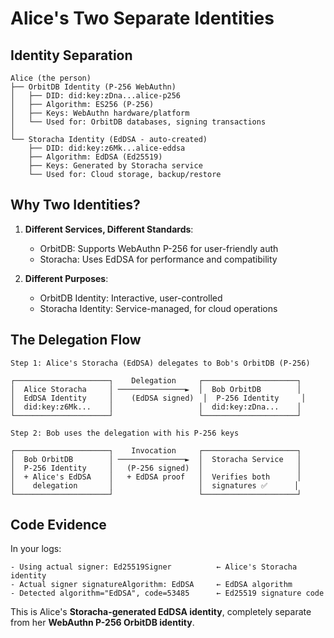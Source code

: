 # Alice's Two Separate Identities

## Identity Separation

```
Alice (the person)
├── OrbitDB Identity (P-256 WebAuthn)
│   ├── DID: did:key:zDna...alice-p256
│   ├── Algorithm: ES256 (P-256)
│   ├── Keys: WebAuthn hardware/platform
│   └── Used for: OrbitDB databases, signing transactions
│
└── Storacha Identity (EdDSA - auto-created)
    ├── DID: did:key:z6Mk...alice-eddsa
    ├── Algorithm: EdDSA (Ed25519)
    ├── Keys: Generated by Storacha service
    └── Used for: Cloud storage, backup/restore
```

## Why Two Identities?

1. **Different Services, Different Standards**:
   - OrbitDB: Supports WebAuthn P-256 for user-friendly auth
   - Storacha: Uses EdDSA for performance and compatibility

2. **Different Purposes**:
   - OrbitDB Identity: Interactive, user-controlled
   - Storacha Identity: Service-managed, for cloud operations

## The Delegation Flow

```
Step 1: Alice's Storacha (EdDSA) delegates to Bob's OrbitDB (P-256)

┌─────────────────────┐    Delegation     ┌─────────────────────┐
│  Alice Storacha     │ ───────────────►  │  Bob OrbitDB        │
│  EdDSA Identity     │    (EdDSA signed)  │  P-256 Identity     │
│  did:key:z6Mk...    │                   │  did:key:zDna...    │
└─────────────────────┘                   └─────────────────────┘

Step 2: Bob uses the delegation with his P-256 keys

┌─────────────────────┐    Invocation     ┌─────────────────────┐
│  Bob OrbitDB        │ ───────────────►  │  Storacha Service   │
│  P-256 Identity     │   (P-256 signed)  │                     │
│  + Alice's EdDSA    │   + EdDSA proof   │  Verifies both      │
│    delegation       │                   │  signatures ✅      │
└─────────────────────┘                   └─────────────────────┘
```

## Code Evidence

In your logs:

```
- Using actual signer: Ed25519Signer          ← Alice's Storacha identity
- Actual signer signatureAlgorithm: EdDSA     ← EdDSA algorithm
- Detected algorithm="EdDSA", code=53485      ← Ed25519 signature code
```

This is Alice's **Storacha-generated EdDSA identity**, completely separate from her **WebAuthn P-256 OrbitDB identity**.
